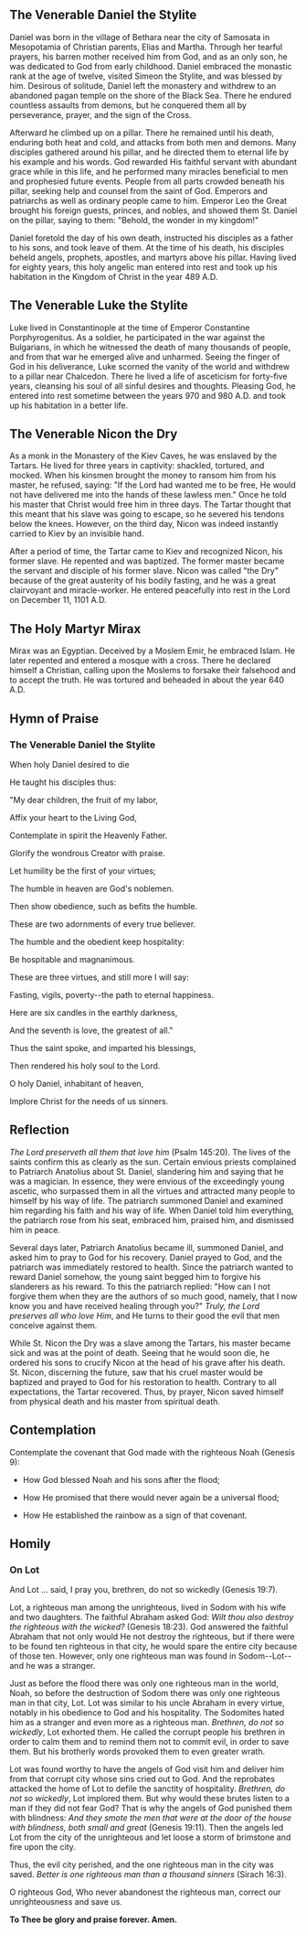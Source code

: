 ## The Venerable Daniel the Stylite

Daniel was born in the village of Bethara near the city of Samosata in Mesopotamia of Christian parents, Elias and Martha. Through her tearful prayers, his barren mother received him from God, and as an only son, he was dedicated to God from early childhood. Daniel embraced the monastic rank at the age of twelve, visited Simeon the Stylite, and was blessed by him. Desirous of solitude, Daniel left the monastery and withdrew to an abandoned pagan temple on the shore of the Black Sea. There he endured countless assaults from demons, but he conquered them all by perseverance, prayer, and the sign of the Cross. 

Afterward he climbed up on a pillar. There he remained until his death, enduring both heat and cold, and attacks from both men and demons. Many disciples gathered around his pillar, and he directed them to eternal life by his example and his words. God rewarded His faithful servant with abundant grace while in this life, and he performed many miracles beneficial to men and prophesied future events. People from all parts crowded beneath his pillar, seeking help and counsel from the saint of God. Emperors and patriarchs as well as ordinary people came to him. Emperor Leo the Great brought his foreign guests, princes, and nobles, and showed them St. Daniel on the pillar, saying to them: "Behold, the wonder in my kingdom!" 

Daniel foretold the day of his own death, instructed his disciples as a father to his sons, and took leave of them. At the time of his death, his disciples beheld angels, prophets, apostles, and martyrs above his pillar. Having lived for eighty years, this holy angelic man entered into rest and took up his habitation in the Kingdom of Christ in the year 489 A.D.

## The Venerable Luke the Stylite

Luke lived in Constantinople at the time of Emperor Constantine Porphyrogenitus. As a soldier, he participated in the war against the Bulgarians, in which he witnessed the death of many thousands of people, and from that war he emerged alive and unharmed. Seeing the finger of God in his deliverance, Luke scorned the vanity of the world and withdrew to a pillar near Chalcedon. There he lived a life of asceticism for forty-five years, cleansing his soul of all sinful desires and thoughts. Pleasing God, he entered into rest sometime between the years 970 and 980 A.D. and took up his habitation in a better life.

## The Venerable Nicon the Dry

As a monk in the Monastery of the Kiev Caves, he was enslaved by the Tartars. He lived for three years in captivity: shackled, tortured, and mocked. When his kinsmen brought the money to ransom him from his master, he refused, saying: "If the Lord had wanted me to be free, He would not have delivered me into the hands of these lawless men." Once he told his master that Christ would free him in three days. The Tartar thought that this meant that his slave was going to escape, so he severed his tendons below the knees. However, on the third day, Nicon was indeed instantly carried to Kiev by an invisible hand. 

After a period of time, the Tartar came to Kiev and recognized Nicon, his former slave. He repented and was baptized. The former master became the servant and disciple of his former slave. Nicon was called "the Dry" because of the great austerity of his bodily fasting, and he was a great clairvoyant and miracle-worker. He entered peacefully into rest in the Lord on December 11, 1101 A.D.

## The Holy Martyr Mirax

Mirax was an Egyptian. Deceived by a Moslem Emir, he embraced Islam. He later repented and entered a mosque with a cross. There he declared himself a Christian, calling upon the Moslems to forsake their falsehood and to accept the truth. He was tortured and beheaded in about the year 640 A.D.

## Hymn of Praise

### The Venerable Daniel the Stylite

When holy Daniel desired to die

He taught his disciples thus:

"My dear children, the fruit of my labor,

Affix your heart to the Living God,

Contemplate in spirit the Heavenly Father.

Glorify the wondrous Creator with praise.

Let humility be the first of your virtues;

The humble in heaven are God's noblemen.

Then show obedience, such as befits the humble.

These are two adornments of every true believer.

The humble and the obedient keep hospitality:

Be hospitable and magnanimous.

These are three virtues, and still more I will say:

Fasting, vigils, poverty--the path to eternal happiness.

Here are six candles in the earthly darkness,

And the seventh is love, the greatest of all."

Thus the saint spoke, and imparted his blessings,

Then rendered his holy soul to the Lord.

O holy Daniel, inhabitant of heaven,

Implore Christ for the needs of us sinners.

## Reflection

*The Lord preserveth all them that love him* (Psalm 145:20). The lives of the saints confirm this as clearly as the sun. Certain envious priests complained to Patriarch Anatolius about St. Daniel, slandering him and saying that he was a magician. In essence, they were envious of the exceedingly young ascetic, who surpassed them in all the virtues and attracted many people to himself by his way of life. The patriarch summoned Daniel and examined him regarding his faith and his way of life. When Daniel told him everything, the patriarch rose from his seat, embraced him, praised him, and dismissed him in peace. 

Several days later, Patriarch Anatolius became ill, summoned Daniel, and asked him to pray to God for his recovery. Daniel prayed to God, and the patriarch was immediately restored to health. Since the patriarch wanted to reward Daniel somehow, the young saint begged him to forgive his slanderers as his reward. To this the patriarch replied: "How can I not forgive them when they are the authors of so much good, namely, that I now know you and have received healing through you?" *Truly, the Lord preserves all who love Him*, and He turns to their good the evil that men conceive against them.

While St. Nicon the Dry was a slave among the Tartars, his master became sick and was at the point of death. Seeing that he would soon die, he ordered his sons to crucify Nicon at the head of his grave after his death. St. Nicon, discerning the future, saw that his cruel master would be baptized and prayed to God for his restoration to health. Contrary to all expectations, the Tartar recovered. Thus, by prayer, Nicon saved himself from physical death and his master from spiritual death.

## Contemplation

Contemplate the covenant that God made with the righteous Noah (Genesis 9):

- How God blessed Noah and his sons after the flood;

- How He promised that there would never again be a universal flood;

- How He established the rainbow as a sign of that covenant.

## Homily

### On Lot

And Lot … said, I pray you, brethren, do not so wickedly (Genesis 19:7).

Lot, a righteous man among the unrighteous, lived in Sodom with his wife and two daughters. The faithful Abraham asked God: *Wilt thou also destroy the righteous with the wicked?* (Genesis 18:23). God answered the faithful Abraham that not only would He not destroy the righteous, but if there were to be found ten righteous in that city, he would spare the entire city because of those ten. However, only one righteous man was found in Sodom--Lot--and he was a stranger. 

Just as before the flood there was only one righteous man in the world, Noah, so before the destruction of Sodom there was only one righteous man in that city, Lot. Lot was similar to his uncle Abraham in every virtue, notably in his obedience to God and his hospitality. The Sodomites hated him as a stranger and even more as a righteous man. *Brethren, do not so wickedly*, Lot exhorted them. He called the corrupt people his brethren in order to calm them and to remind them not to commit evil, in order to save them. But his brotherly words provoked them to even greater wrath. 

Lot was found worthy to have the angels of God visit him and deliver him from that corrupt city whose sins cried out to God. And the reprobates attacked the home of Lot to defile the sanctity of hospitality. *Brethren, do not so wickedly*, Lot implored them. But why would these brutes listen to a man if they did not fear God? That is why the angels of God punished them with blindness: *And they smote the men that were at the door of the house with blindness, both small and great* (Genesis 19:11). Then the angels led Lot from the city of the unrighteous and let loose a storm of brimstone and fire upon the city. 

Thus, the evil city perished, and the one righteous man in the city was saved. *Better is one righteous man than a thousand sinners* (Sirach 16:3).

O righteous God, Who never abandonest the righteous man, correct our unrighteousness and save us.

**To Thee be glory and praise forever. Amen.**
